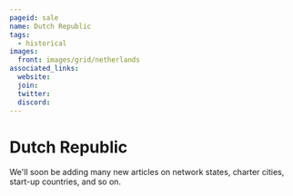 ```yaml
---
pageid: sale
name: Dutch Republic
tags: 
  - historical
images: 
  front: images/grid/netherlands
associated_links:
  website: 
  join: 
  twitter: 
  discord: 
---
```


# Dutch Republic

We'll soon be adding many new articles on network states, charter cities, start-up countries, and so on.
